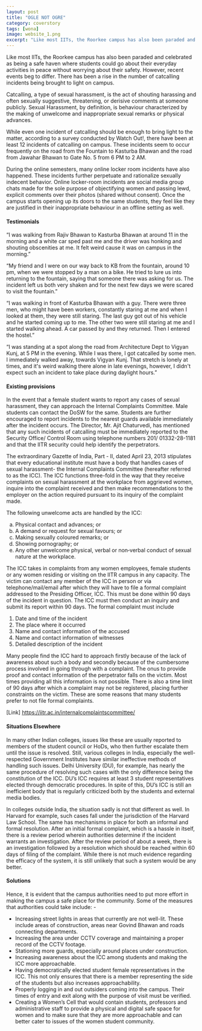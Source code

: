 ```yaml
---
layout: post
title: "OGLE NOT OGRE"
category: coverstory
tags: [wona]
image: website_1.png
excerpt: "Like most IITs, the Roorkee campus has also been paraded and celebrated as being a safe haven where students could go about their everyday activities in peace without worrying about their safety. However, recent events beg to differ. There has been a rise in the number of catcalling incidents being brought to light on campus."
---
```

Like most IITs, the Roorkee campus has also been paraded and celebrated as being a safe haven where students could go about their everyday activities in peace without worrying about their safety. However, recent events beg to differ. There has been a rise in the number of catcalling incidents being brought to light on campus.  

Catcalling, a type of sexual harassment, is the act of shouting harassing and often sexually suggestive, threatening, or derisive comments at someone publicly. Sexual Harassment, by definition, is behaviour characterized by the making of unwelcome and inappropriate sexual remarks or physical advances. 

While even one incident of catcalling should be enough to bring light to the matter, according to a survey conducted by Watch Out!, there have been at least 12 incidents of catcalling on campus. These incidents seem to occur frequently on the road from the Fountain to Kasturba Bhawan and the road from Jawahar Bhawan to Gate No. 5 from 6 PM to 2 AM. 

During the online semesters, many online locker room incidents have also happened. These incidents further perpetuate and rationalize sexually indecent behavior. Online locker-room incidents are social media group chats made for the sole purpose of objectifying women and passing lewd, explicit comments over their photos (shared without consent). Once the campus starts opening up its doors to the same students, they feel like they are justified in their inappropriate behaviour in an offline setting as well.

#### **Testimonials**
“I was walking from Rajiv Bhawan to Kasturba Bhawan at around 11 in the morning and a white car sped past me and the driver was honking and shouting obscenities at me. It felt weird cause it was on campus in the morning.”

“My friend and I were on our way back to KB from the fountain, around 10 pm, when we were stopped by a man on a bike. He tried to lure us into returning to the fountain, saying that someone there was asking for us. The incident left us both very shaken and for the next few days we were scared to visit the fountain.”

“I was walking in front of Kasturba Bhawan with a guy. There were three men, who might have been workers, constantly staring at me and when I looked at them, they were still staring.
The last guy got out of his vehicle and he started coming up to me. The other two were still staring at me and I started walking ahead. A car passed by and they returned. Then I entered the hostel.”

“I was standing at a spot along the road from Architecture Dept to Vigyan Kunj, at 5 PM in the evening. While I was there, I got catcalled by some men. I immediately walked away, towards Vigyan Kunj.
That stretch is lonely at times, and it's weird walking there alone in late evenings, however, I didn't expect such an incident to take place during daylight hours.”

#### **Existing provisions**
In the event that a female student wants to report any cases of sexual harassment, they can approach the Internal Complaints Committee. Male students can contact the DoSW for the same. Students are further encouraged to report incidents to the nearest guards available immediately after the incident occurs. The Director, Mr. Ajit Chaturvedi, has mentioned that any such incidents of catcalling must be immediately reported to the Security Office/ Control Room using telephone numbers 201/ 01332-28-1181 and that the IITR security could help identify the perpetrators. 

The extraordinary Gazette of India, Part - II, dated April 23, 2013 stipulates that every educational institute must have a body that handles cases of sexual harassment- the Internal Complaints Committee (hereafter referred to as the ICC). The ICC functions three-fold in the way that they receive complaints on sexual harassment at the workplace from aggrieved women, inquire into the complaint received and then make recommendations to the employer on the action required pursuant to its inquiry of the complaint made.

The following unwelcome acts are handled by the ICC:
<ol type='a'>
<li>Physical contact and advances; or</li>
<li>A demand or request for sexual favours; or</li>
<li>Making sexually coloured remarks; or</li>
<li>Showing pornography; or</li>
<li>Any other unwelcome physical, verbal or non‐verbal conduct of sexual nature at the workplace.</li>
</ol>

The ICC takes in complaints from any women employees, female students or any women residing or visiting on the IITR campus in any capacity. The victim can contact any member of the ICC in person or via telephone/mail/email after which they will have to file a formal complaint addressed to the Presiding Officer, ICC. This must be done within 90 days of the incident in question. The ICC must then conduct an inquiry and submit its report within 90 days. The formal complaint must include
1. Date and time of the incident
2. The place where it occurred
3. Name and contact information of the accused
4. Name and contact information of witnesses
5. Detailed description of the incident

Many people find the ICC hard to approach firstly because of the lack of awareness about such a body and secondly because of the cumbersome process involved in going through with a complaint. The onus to provide proof and contact information of the perpetrator falls on the victim. Most times providing all this information is not possible. There is also a time limit of 90 days after which a complaint may not be registered, placing further constraints on the victim. These are some reasons that many students prefer to not file formal complaints.

\[Link] <a href="https://iitr.ac.in/internalcomplaintscommittee/" style="color:blue" ><u>https://iitr.ac.in/internalcomplaintscommittee/</u></a>

#### **Situations Elsewhere**
In many other Indian colleges, issues like these are usually reported to members of the student council or HoDs, who then further escalate them until the issue is resolved. Still, various colleges in India, especially the well-respected Government Institutes have similar ineffective methods of handling such issues. Delhi University (DU), for example, has nearly the same procedure of resolving such cases with the only difference being the constitution of the ICC. DU’s ICC requires at least 3 student representatives elected through democratic procedures. In spite of this, DU’s ICC is still an inefficient body that is regularly criticized both by the students and external media bodies. 

In colleges outside India, the situation sadly is not that different as well. In Harvard for example, such cases fall under the jurisdiction of the Harvard Law School. The same has mechanisms in place for both an informal and formal resolution. After an initial formal complaint, which is a hassle in itself, there is a review period wherein authorities determine if the incident warrants an investigation. After the review period of about a week, there is an investigation followed by a resolution which should be reached within 60 days of filing of the complaint. While there is not much evidence regarding the efficacy of the system, it is still unlikely that such a system would be any better.

#### **Solutions**
Hence, it is evident that the campus authorities need to put more effort in making the campus a safe place for the community. Some of the measures that authorities could take include: -
- Increasing street lights in areas that currently are not well-lit. These include areas of construction, areas near Govind Bhawan and roads connecting departments.
- Increasing the area under CCTV coverage and maintaining a proper record of the CCTV footage. 
- Stationing more guards, especially around places under construction.
- Increasing awareness about the ICC among students and making the ICC more approachable.
- Having democratically elected student female representatives in the ICC. This not only ensures that there is a member representing the side of the students but also increases approachability.
- Properly logging in and out outsiders coming into the campus. Their times of entry and exit along with the purpose of visit must be verified. 
- Creating a Women’s Cell that would contain students, professors and administrative staff to provide a physical and digital safe space for women and to make sure that they are more approachable and can better cater to issues of the women student community.
